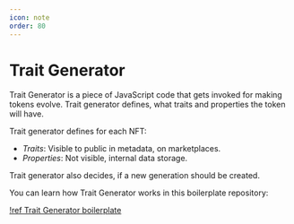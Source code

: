 ```yaml
---
icon: note
order: 80
---
```


# Trait Generator

Trait Generator is a piece of JavaScript code that gets invoked for making tokens evolve. Trait generator defines, what traits and properties the token will have.

Trait generator defines for each NFT:

- *Traits*: Visible to public in metadata, on marketplaces.
- *Properties*: Not visible, internal data storage.

Trait generator also decides, if a new generation should be created.

You can learn how Trait Generator works in this boilerplate repository:

[!ref Trait Generator boilerplate](https://github.com/snarkdotart/og-artwork-scene-boilerplate)

